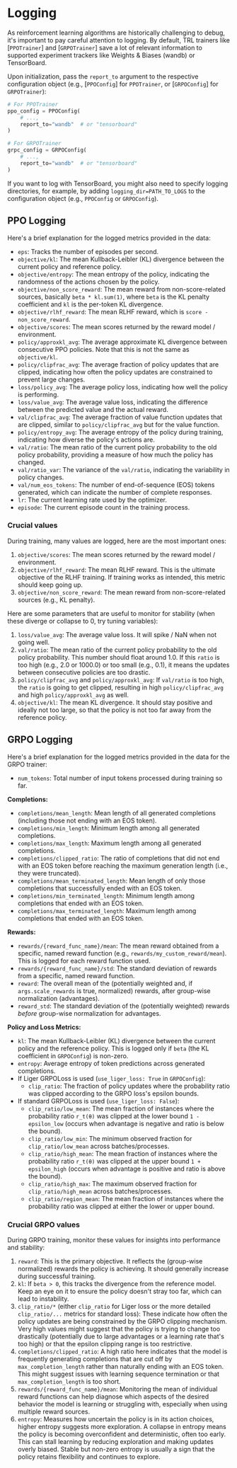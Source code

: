 # Logging

As reinforcement learning algorithms are historically challenging to debug, it's important to pay careful attention to logging.
By default, TRL trainers like [`PPOTrainer`] and [`GRPOTrainer`] save a lot of relevant information to supported experiment trackers like Weights & Biases (wandb) or TensorBoard.

Upon initialization, pass the `report_to` argument to the respective configuration object (e.g., [`PPOConfig`] for `PPOTrainer`, or [`GRPOConfig`] for `GRPOTrainer`):

```python
# For PPOTrainer
ppo_config = PPOConfig(
    # ...,
    report_to="wandb"  # or "tensorboard"
)

# For GRPOTrainer
grpc_config = GRPOConfig(
    # ...,
    report_to="wandb"  # or "tensorboard"
)
```

If you want to log with TensorBoard, you might also need to specify logging directories, for example, by adding `logging_dir=PATH_TO_LOGS` to the configuration object (e.g., `PPOConfig` or `GRPOConfig`).

## PPO Logging

Here's a brief explanation for the logged metrics provided in the data:

* `eps`: Tracks the number of episodes per second.
* `objective/kl`: The mean Kullback-Leibler (KL) divergence between the current policy and reference policy.
* `objective/entropy`: The mean entropy of the policy, indicating the randomness of the actions chosen by the policy.
* `objective/non_score_reward`: The mean reward from non-score-related sources, basically `beta * kl.sum(1)`, where `beta` is the KL penalty coefficient and `kl` is the per-token KL divergence.
* `objective/rlhf_reward`: The mean RLHF reward, which is `score - non_score_reward`.
* `objective/scores`: The mean scores returned by the reward model / environment.
* `policy/approxkl_avg`: The average approximate KL divergence between consecutive PPO policies. Note that this is not the same as `objective/kl`.
* `policy/clipfrac_avg`: The average fraction of policy updates that are clipped, indicating how often the policy updates are constrained to prevent large changes.
* `loss/policy_avg`: The average policy loss, indicating how well the policy is performing.
* `loss/value_avg`: The average value loss, indicating the difference between the predicted value and the actual reward.
* `val/clipfrac_avg`: The average fraction of value function updates that are clipped, similar to `policy/clipfrac_avg` but for the value function.
* `policy/entropy_avg`: The average entropy of the policy during training, indicating how diverse the policy's actions are.
* `val/ratio`: The mean ratio of the current policy probability to the old policy probability, providing a measure of how much the policy has changed.
* `val/ratio_var`: The variance of the `val/ratio`, indicating the variability in policy changes.
* `val/num_eos_tokens`: The number of end-of-sequence (EOS) tokens generated, which can indicate the number of complete responses.
* `lr`: The current learning rate used by the optimizer.
* `episode`: The current episode count in the training process.

### Crucial values
During training, many values are logged, here are the most important ones:

1. `objective/scores`: The mean scores returned by the reward model / environment.
1. `objective/rlhf_reward`: The mean RLHF reward. This is the ultimate objective of the RLHF training. If training works as intended, this metric should keep going up.
1. `objective/non_score_reward`: The mean reward from non-score-related sources (e.g., KL penalty).

Here are some parameters that are useful to monitor for stability (when these diverge or collapse to 0, try tuning variables):

1. `loss/value_avg`: The average value loss. It will spike / NaN when not going well.
1. `val/ratio`: The mean ratio of the current policy probability to the old policy probability. This number should float around 1.0. If this `ratio` is too high (e.g., 2.0 or 1000.0) or too small (e.g., 0.1), it means the updates between consecutive policies are too drastic.
1. `policy/clipfrac_avg` and `policy/approxkl_avg`: If `val/ratio` is too high, the `ratio` is going to get clipped, resulting in high `policy/clipfrac_avg` and high `policy/approxkl_avg` as well.
1. `objective/kl`: The mean KL divergence. It should stay positive and ideally not too large, so that the policy is not too far away from the reference policy.

## GRPO Logging

Here's a brief explanation for the logged metrics provided in the data for the GRPO trainer:

* `num_tokens`: Total number of input tokens processed during training so far.

**Completions:**
* `completions/mean_length`: Mean length of all generated completions (including those not ending with an EOS token).
* `completions/min_length`: Minimum length among all generated completions.
* `completions/max_length`: Maximum length among all generated completions.
* `completions/clipped_ratio`: The ratio of completions that did not end with an EOS token before reaching the maximum generation length (i.e., they were truncated).
* `completions/mean_terminated_length`: Mean length of only those completions that successfully ended with an EOS token.
* `completions/min_terminated_length`: Minimum length among completions that ended with an EOS token.
* `completions/max_terminated_length`: Maximum length among completions that ended with an EOS token.

**Rewards:**
* `rewards/{reward_func_name}/mean`: The mean reward obtained from a specific, named reward function (e.g., `rewards/my_custom_reward/mean`). This is logged for each reward function used.
* `rewards/{reward_func_name}/std`: The standard deviation of rewards from a specific, named reward function.
* `reward`: The overall mean of the (potentially weighted and, if `args.scale_rewards` is true, normalized) rewards, after group-wise normalization (advantages).
* `reward_std`: The standard deviation of the (potentially weighted) rewards *before* group-wise normalization for advantages.

**Policy and Loss Metrics:**
* `kl`: The mean Kullback-Leibler (KL) divergence between the current policy and the reference policy. This is logged only if `beta` (the KL coefficient in `GRPOConfig`) is non-zero.
* `entropy`: Average entropy of token predictions across generated completions.
* If Liger GRPOLoss is used (`use_liger_loss: True` in `GRPOConfig`):
    *   `clip_ratio`: The fraction of policy updates where the probability ratio was clipped according to the GRPO loss's epsilon bounds.
* If standard GRPOLoss is used (`use_liger_loss: False`):
    *   `clip_ratio/low_mean`: The mean fraction of instances where the probability ratio `r_t(θ)` was clipped at the lower bound `1 - epsilon_low` (occurs when advantage is negative and ratio is below the bound).
    *   `clip_ratio/low_min`: The minimum observed fraction for `clip_ratio/low_mean` across batches/processes.
    *   `clip_ratio/high_mean`: The mean fraction of instances where the probability ratio `r_t(θ)` was clipped at the upper bound `1 + epsilon_high` (occurs when advantage is positive and ratio is above the bound).
    *   `clip_ratio/high_max`: The maximum observed fraction for `clip_ratio/high_mean` across batches/processes.
    *   `clip_ratio/region_mean`: The mean fraction of instances where the probability ratio was clipped at either the lower or upper bound.

### Crucial GRPO values
During GRPO training, monitor these values for insights into performance and stability:

1.  `reward`: This is the primary objective. It reflects the (group-wise normalized) rewards the policy is achieving. It should generally increase during successful training.
1.  `kl`: If `beta > 0`, this tracks the divergence from the reference model. Keep an eye on it to ensure the policy doesn't stray too far, which can lead to instability.
1.  `clip_ratio/*` (either `clip_ratio` for Liger loss or the more detailed `clip_ratio/...` metrics for standard loss): These indicate how often the policy updates are being constrained by the GRPO clipping mechanism. Very high values might suggest that the policy is trying to change too drastically (potentially due to large advantages or a learning rate that's too high) or that the epsilon clipping range is too restrictive.
1.  `completions/clipped_ratio`: A high ratio here indicates that the model is frequently generating completions that are cut off by `max_completion_length` rather than naturally ending with an EOS token. This might suggest issues with learning sequence termination or that `max_completion_length` is too short.
1. `rewards/{reward_func_name}/mean`: Monitoring the mean of individual reward functions can help diagnose which aspects of the desired behavior the model is learning or struggling with, especially when using multiple reward sources.
1. `entropy`: Measures how uncertain the policy is in its action choices, higher entropy suggests more exploration. A collapse in entropy means the policy is becoming overconfident and deterministic, often too early. This can stall learning by reducing exploration and making updates overly biased. Stable but non-zero entropy is usually a sign that the policy retains flexibility and continues to explore.

